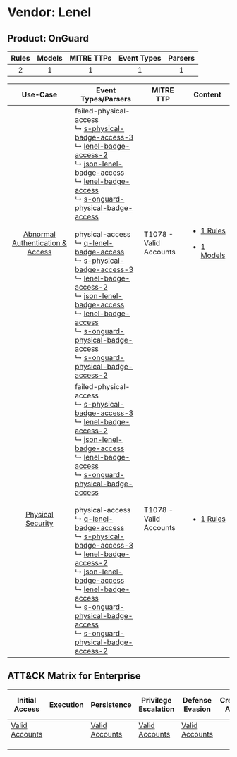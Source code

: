 Vendor: Lenel
=============
Product: OnGuard
----------------
| Rules | Models | MITRE TTPs | Event Types | Parsers |
|:-----:|:------:|:----------:|:-----------:|:-------:|
|   2   |   1    |     1      |      1      |    1    |

|                                           Use-Case                                           | Event Types/Parsers                                                                                                                                                                                                                                                                                                                                                                                                                                                                                                                                                                                                                                                                                                                                                                                                                                                                                                                                                                                                                                                                               | MITRE TTP                  | Content                                                                                                                   |
|:--------------------------------------------------------------------------------------------:| ------------------------------------------------------------------------------------------------------------------------------------------------------------------------------------------------------------------------------------------------------------------------------------------------------------------------------------------------------------------------------------------------------------------------------------------------------------------------------------------------------------------------------------------------------------------------------------------------------------------------------------------------------------------------------------------------------------------------------------------------------------------------------------------------------------------------------------------------------------------------------------------------------------------------------------------------------------------------------------------------------------------------------------------------------------------------------------------------- | -------------------------- | ------------------------------------------------------------------------------------------------------------------------- |
| [Abnormal Authentication & Access](../../../UseCases/uc_abnormal_authentication_&_access.md) |  failed-physical-access<br> ↳ [s-physical-badge-access-3](Parsers/parserContent_s-physical-badge-access-3.md)<br> ↳ [lenel-badge-access-2](Parsers/parserContent_lenel-badge-access-2.md)<br> ↳ [json-lenel-badge-access](Parsers/parserContent_json-lenel-badge-access.md)<br> ↳ [lenel-badge-access](Parsers/parserContent_lenel-badge-access.md)<br> ↳ [s-onguard-physical-badge-access](Parsers/parserContent_s-onguard-physical-badge-access.md)<br><br> physical-access<br> ↳ [q-lenel-badge-access](Parsers/parserContent_q-lenel-badge-access.md)<br> ↳ [s-physical-badge-access-3](Parsers/parserContent_s-physical-badge-access-3.md)<br> ↳ [lenel-badge-access-2](Parsers/parserContent_lenel-badge-access-2.md)<br> ↳ [json-lenel-badge-access](Parsers/parserContent_json-lenel-badge-access.md)<br> ↳ [lenel-badge-access](Parsers/parserContent_lenel-badge-access.md)<br> ↳ [s-onguard-physical-badge-access](Parsers/parserContent_s-onguard-physical-badge-access.md)<br> ↳ [s-onguard-physical-badge-access-2](Parsers/parserContent_s-onguard-physical-badge-access-2.md)<br> | T1078 - Valid Accounts<br> | [<ul><li>1 Rules</li></ul><ul><li>1 Models</li></ul>](Rules_Models/r_m_lenel_onguard_Abnormal_Authentication_&_Access.md) |
|                [Physical Security](../../../UseCases/uc_physical_security.md)                |  failed-physical-access<br> ↳ [s-physical-badge-access-3](Parsers/parserContent_s-physical-badge-access-3.md)<br> ↳ [lenel-badge-access-2](Parsers/parserContent_lenel-badge-access-2.md)<br> ↳ [json-lenel-badge-access](Parsers/parserContent_json-lenel-badge-access.md)<br> ↳ [lenel-badge-access](Parsers/parserContent_lenel-badge-access.md)<br> ↳ [s-onguard-physical-badge-access](Parsers/parserContent_s-onguard-physical-badge-access.md)<br><br> physical-access<br> ↳ [q-lenel-badge-access](Parsers/parserContent_q-lenel-badge-access.md)<br> ↳ [s-physical-badge-access-3](Parsers/parserContent_s-physical-badge-access-3.md)<br> ↳ [lenel-badge-access-2](Parsers/parserContent_lenel-badge-access-2.md)<br> ↳ [json-lenel-badge-access](Parsers/parserContent_json-lenel-badge-access.md)<br> ↳ [lenel-badge-access](Parsers/parserContent_lenel-badge-access.md)<br> ↳ [s-onguard-physical-badge-access](Parsers/parserContent_s-onguard-physical-badge-access.md)<br> ↳ [s-onguard-physical-badge-access-2](Parsers/parserContent_s-onguard-physical-badge-access-2.md)<br> | T1078 - Valid Accounts<br> | [<ul><li>1 Rules</li></ul>](Rules_Models/r_m_lenel_onguard_Physical_Security.md)                                          |

ATT&CK Matrix for Enterprise
----------------------------
| Initial Access                                                      | Execution | Persistence                                                         | Privilege Escalation                                                | Defense Evasion                                                     | Credential Access | Discovery | Lateral Movement | Collection | Command and Control | Exfiltration | Impact |
| ------------------------------------------------------------------- | --------- | ------------------------------------------------------------------- | ------------------------------------------------------------------- | ------------------------------------------------------------------- | ----------------- | --------- | ---------------- | ---------- | ------------------- | ------------ | ------ |
| [Valid Accounts](https://attack.mitre.org/techniques/T1078)<br><br> |           | [Valid Accounts](https://attack.mitre.org/techniques/T1078)<br><br> | [Valid Accounts](https://attack.mitre.org/techniques/T1078)<br><br> | [Valid Accounts](https://attack.mitre.org/techniques/T1078)<br><br> |                   |           |                  |            |                     |              |        |